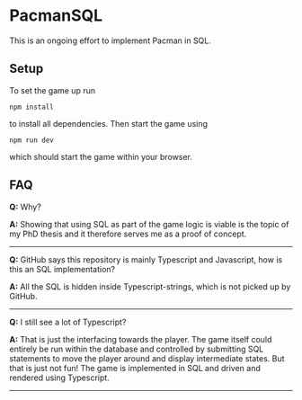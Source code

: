 # PacmanSQL
This is an ongoing effort to implement Pacman in SQL.

## Setup
To set the game up run 

```
npm install
```

to install all dependencies. Then start the game using

```
npm run dev
```

which should start the game within your browser.

## FAQ
**Q:** Why?

**A:** Showing that using SQL as part of the game logic is viable is the topic of my PhD thesis and it therefore serves me as a proof of concept.

---

**Q:** GitHub says this repository is mainly Typescript and Javascript, how is this an SQL implementation?

**A:** All the SQL is hidden inside Typescript-strings, which is not picked up by GitHub.

---

**Q:** I still see a lot of Typescript?

**A:** That is just the interfacing towards the player. The game itself could entirely be run within the database and controlled by submitting SQL statements to move the player around and display intermediate states. But that is just not fun! The game is implemented in SQL and driven and rendered using Typescript.

---